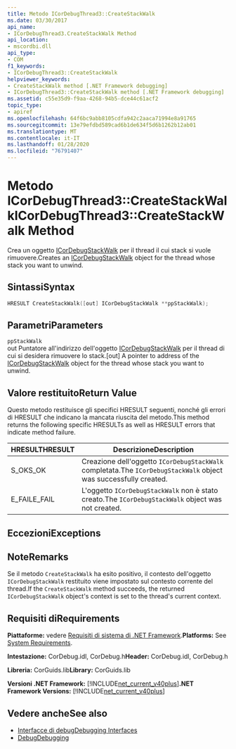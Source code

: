 ```yaml
---
title: Metodo ICorDebugThread3::CreateStackWalk
ms.date: 03/30/2017
api_name:
- ICorDebugThread3.CreateStackWalk Method
api_location:
- mscordbi.dll
api_type:
- COM
f1_keywords:
- ICorDebugThread3::CreateStackWalk
helpviewer_keywords:
- CreateStackWalk method [.NET Framework debugging]
- ICorDebugThread3::CreateStackWalk method [.NET Framework debugging]
ms.assetid: c55e35d9-f9aa-4268-94b5-dce44c61acf2
topic_type:
- apiref
ms.openlocfilehash: 64f6bc9abb8105cdfa942c2aaca71994e8a91765
ms.sourcegitcommit: 13e79efdbd589cad6b1de634f5d6b1262b12ab01
ms.translationtype: MT
ms.contentlocale: it-IT
ms.lasthandoff: 01/28/2020
ms.locfileid: "76791407"
---
```

# <a name="icordebugthread3createstackwalk-method"></a><span data-ttu-id="bdf01-102">Metodo ICorDebugThread3::CreateStackWalk</span><span class="sxs-lookup"><span data-stu-id="bdf01-102">ICorDebugThread3::CreateStackWalk Method</span></span>
<span data-ttu-id="bdf01-103">Crea un oggetto [ICorDebugStackWalk](icordebugstackwalk-interface.md) per il thread il cui stack si vuole rimuovere.</span><span class="sxs-lookup"><span data-stu-id="bdf01-103">Creates an [ICorDebugStackWalk](icordebugstackwalk-interface.md) object for the thread whose stack you want to unwind.</span></span>  
  
## <a name="syntax"></a><span data-ttu-id="bdf01-104">Sintassi</span><span class="sxs-lookup"><span data-stu-id="bdf01-104">Syntax</span></span>  
  
```cpp  
HRESULT CreateStackWalk([out] ICorDebugStackWalk **ppStackWalk);  
```  
  
## <a name="parameters"></a><span data-ttu-id="bdf01-105">Parametri</span><span class="sxs-lookup"><span data-stu-id="bdf01-105">Parameters</span></span>  
 `ppStackWalk`  
 <span data-ttu-id="bdf01-106">out Puntatore all'indirizzo dell'oggetto [ICorDebugStackWalk](icordebugstackwalk-interface.md) per il thread di cui si desidera rimuovere lo stack.</span><span class="sxs-lookup"><span data-stu-id="bdf01-106">[out] A pointer to address of the [ICorDebugStackWalk](icordebugstackwalk-interface.md) object for the thread whose stack you want to unwind.</span></span>  
  
## <a name="return-value"></a><span data-ttu-id="bdf01-107">Valore restituito</span><span class="sxs-lookup"><span data-stu-id="bdf01-107">Return Value</span></span>  
 <span data-ttu-id="bdf01-108">Questo metodo restituisce gli specifici HRESULT seguenti, nonché gli errori di HRESULT che indicano la mancata riuscita del metodo.</span><span class="sxs-lookup"><span data-stu-id="bdf01-108">This method returns the following specific HRESULTs as well as HRESULT errors that indicate method failure.</span></span>  
  
|<span data-ttu-id="bdf01-109">HRESULT</span><span class="sxs-lookup"><span data-stu-id="bdf01-109">HRESULT</span></span>|<span data-ttu-id="bdf01-110">Descrizione</span><span class="sxs-lookup"><span data-stu-id="bdf01-110">Description</span></span>|  
|-------------|-----------------|  
|<span data-ttu-id="bdf01-111">S_OK</span><span class="sxs-lookup"><span data-stu-id="bdf01-111">S_OK</span></span>|<span data-ttu-id="bdf01-112">Creazione dell'oggetto `ICorDebugStackWalk` completata.</span><span class="sxs-lookup"><span data-stu-id="bdf01-112">The `ICorDebugStackWalk` object was successfully created.</span></span>|  
|<span data-ttu-id="bdf01-113">E_FAIL</span><span class="sxs-lookup"><span data-stu-id="bdf01-113">E_FAIL</span></span>|<span data-ttu-id="bdf01-114">L'oggetto `ICorDebugStackWalk` non è stato creato.</span><span class="sxs-lookup"><span data-stu-id="bdf01-114">The `ICorDebugStackWalk` object was not created.</span></span>|  
  
## <a name="exceptions"></a><span data-ttu-id="bdf01-115">Eccezioni</span><span class="sxs-lookup"><span data-stu-id="bdf01-115">Exceptions</span></span>  
  
## <a name="remarks"></a><span data-ttu-id="bdf01-116">Note</span><span class="sxs-lookup"><span data-stu-id="bdf01-116">Remarks</span></span>  
 <span data-ttu-id="bdf01-117">Se il metodo `CreateStackWalk` ha esito positivo, il contesto dell'oggetto `ICorDebugStackWalk` restituito viene impostato sul contesto corrente del thread.</span><span class="sxs-lookup"><span data-stu-id="bdf01-117">If the `CreateStackWalk` method succeeds, the returned `ICorDebugStackWalk` object's context is set to the thread's current context.</span></span>  
  
## <a name="requirements"></a><span data-ttu-id="bdf01-118">Requisiti di</span><span class="sxs-lookup"><span data-stu-id="bdf01-118">Requirements</span></span>  
 <span data-ttu-id="bdf01-119">**Piattaforme:** vedere [Requisiti di sistema di .NET Framework](../../../../docs/framework/get-started/system-requirements.md).</span><span class="sxs-lookup"><span data-stu-id="bdf01-119">**Platforms:** See [System Requirements](../../../../docs/framework/get-started/system-requirements.md).</span></span>  
  
 <span data-ttu-id="bdf01-120">**Intestazione:** CorDebug.idl, CorDebug.h</span><span class="sxs-lookup"><span data-stu-id="bdf01-120">**Header:** CorDebug.idl, CorDebug.h</span></span>  
  
 <span data-ttu-id="bdf01-121">**Libreria:** CorGuids.lib</span><span class="sxs-lookup"><span data-stu-id="bdf01-121">**Library:** CorGuids.lib</span></span>  
  
 <span data-ttu-id="bdf01-122">**Versioni .NET Framework:** [!INCLUDE[net_current_v40plus](../../../../includes/net-current-v40plus-md.md)]</span><span class="sxs-lookup"><span data-stu-id="bdf01-122">**.NET Framework Versions:** [!INCLUDE[net_current_v40plus](../../../../includes/net-current-v40plus-md.md)]</span></span>  
  
## <a name="see-also"></a><span data-ttu-id="bdf01-123">Vedere anche</span><span class="sxs-lookup"><span data-stu-id="bdf01-123">See also</span></span>

- [<span data-ttu-id="bdf01-124">Interfacce di debug</span><span class="sxs-lookup"><span data-stu-id="bdf01-124">Debugging Interfaces</span></span>](debugging-interfaces.md)
- [<span data-ttu-id="bdf01-125">Debug</span><span class="sxs-lookup"><span data-stu-id="bdf01-125">Debugging</span></span>](index.md)
